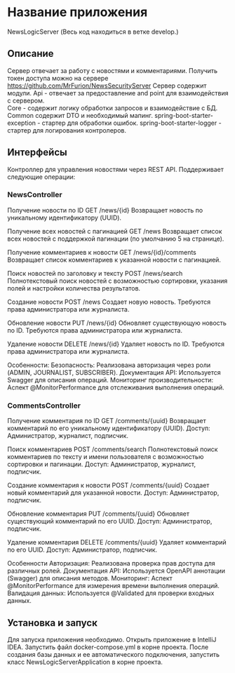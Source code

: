# Название приложения
NewsLogicServer
(Весь код находиться в ветке develop.)

## Описание
Сервер отвечает за работу с новостями и комментариями. Получить токен доступа можно на сервере https://github.com/MrFurion/NewsSecurityServer
Сервер содержит модули. Api - отвечает за предоставление and point  для взаимодействия с сервером.  
Core - содержит логику обработки запросов и взаимодействие с БД. 
Common  содержит DTO и необходимый мапинг. 
spring-boot-starter-exception - стартер для обработки ошибок. 
spring-boot-starter-logger - стартер для логирования контролеров. 

## Интерфейсы
Контроллер для управления новостями через REST API. Поддерживает следующие операции:

### NewsController

Получение новости по ID
GET /news/{id}
Возвращает новость по уникальному идентификатору (UUID).

Получение всех новостей с пагинацией
GET /news
Возвращает список всех новостей с поддержкой пагинации (по умолчанию 5 на странице).

Получение комментариев к новости
GET /news/{id}/comments
Возвращает список комментариев к указанной новости с пагинацией.

Поиск новостей по заголовку и тексту
POST /news/search
Полнотекстовый поиск новостей с возможностью сортировки, указания полей и настройки количества результатов.

Создание новости
POST /news
Создает новую новость. Требуются права администратора или журналиста.

Обновление новости
PUT /news/{id}
Обновляет существующую новость по ID. Требуются права администратора или журналиста.

Удаление новости
DELETE /news/{id}
Удаляет новость по ID. Требуются права администратора или журналиста.

Особенности:
Безопасность: Реализована авторизация через роли (ADMIN, JOURNALIST, SUBSCRIBER).
Документация API: Используется Swagger для описания операций.
Мониторинг производительности: Аспект @MonitorPerformance для отслеживания выполнения операций.

### CommentsController

Получение комментария по ID
GET /comments/{uuid}
Возвращает комментарий по его уникальному идентификатору (UUID).
Доступ: Администратор, журналист, подписчик.

Поиск комментариев
POST /comments/search
Полнотекстовый поиск комментариев по тексту и имени пользователя с возможностью сортировки и пагинации.
Доступ: Администратор, журналист, подписчик.

Создание комментария к новости
POST /comments/{uuid}
Создает новый комментарий для указанной новости.
Доступ: Администратор, подписчик.

Обновление комментария
PUT /comments/{uuid}
Обновляет существующий комментарий по его UUID.
Доступ: Администратор, подписчик.

Удаление комментария
DELETE /comments/{uuid}
Удаляет комментарий по его UUID.
Доступ: Администратор, подписчик.

Особенности
Авторизация: Реализована проверка прав доступа для различных ролей.
Документация API: Используется OpenAPI аннотации (Swagger) для описания методов.
Мониторинг: Аспект @MonitorPerformance для измерения времени выполнения операций.
Валидация данных: Используется @Validated для проверки входных данных.

## Установка и запуск
Для запуска приложения необходимо. 
Открыть приложение в IntelliJ IDEA. Запустить файл docker-compose.yml в корне проекта. 
После создания базы данных и ее автоматического подключения, запустить класс NewsLogicServerApplication в корне проекта.



